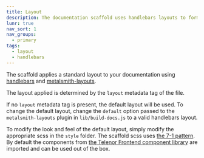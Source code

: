 ```yaml
---
title: Layout
description: The documentation scaffold uses handlebars layouts to format each page.
lunr: true
nav_sort: 1
nav_groups:
  - primary
tags:
  - layout
  - handlebars
---
```

The scaffold applies a standard layout to your documentation using [handlebars](http://handlebarsjs.com/) and [metalsmith-layouts](https://github.com/superwolff/metalsmith-layouts).

The layout applied is determined by the `layout` metadata tag of the file.

If no `layout` metadata tag is present, the default layout will be used. To change the default layout, change the  `default` option passed to the `metalsmith-layouts` plugin in `lib/build-docs.js` to a valid handlebars layout.

To modify the look and feel of the default layout, simply modify the appropriate scss in the `style` folder. The scaffold scss uses [the 7-1 pattern](https://sass-guidelin.es/#the-7-1-pattern). By default the components from [the Telenor Frontend component library](https://github.com/TelenorFrontend/component-library) are imported and can be used out of the box.
